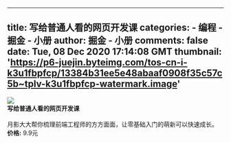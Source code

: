 
---
title: 写给普通人看的网页开发课
categories: 
    - 编程
    - 掘金 - 小册
author: 掘金 - 小册
comments: false
date: Tue, 08 Dec 2020 17:14:08 GMT
thumbnail: 'https://p6-juejin.byteimg.com/tos-cn-i-k3u1fbpfcp/13384b31ee5e48abaaf0908f35c57c5b~tplv-k3u1fbpfcp-watermark.image'
---

<div>   
<img src="https://p6-juejin.byteimg.com/tos-cn-i-k3u1fbpfcp/13384b31ee5e48abaaf0908f35c57c5b~tplv-k3u1fbpfcp-watermark.image" referrerpolicy="no-referrer"><br>
            <strong>写给普通人看的网页开发课</strong><br><br>
            月影大大帮你梳理前端工程师的方方面面，让零基础入门的萌新可以快速成长。<br>
            <strong>价格:</strong> 9.9元
          
</div>
            